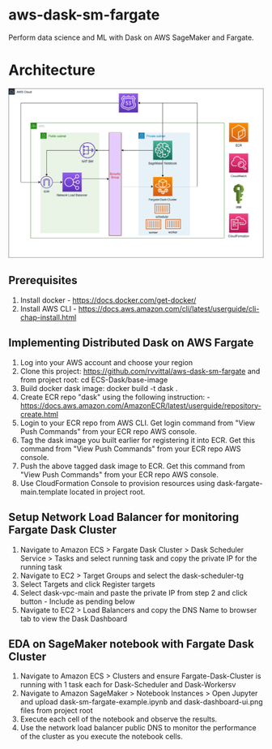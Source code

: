 # aws-dask-sm-fargate
Perform data science and ML with Dask on AWS SageMaker and Fargate.

# Architecture

![aws-dask-fargate-arch](./solution-arch.png)

## Prerequisites
1. Install docker - https://docs.docker.com/get-docker/
2. Install AWS CLI - https://docs.aws.amazon.com/cli/latest/userguide/cli-chap-install.html

## Implementing Distributed Dask on AWS Fargate


1. Log into your AWS account and choose your region
2. Clone this project: https://github.com/rvvittal/aws-dask-sm-fargate and from project root: cd ECS-Dask/base-image
3. Build docker dask image: docker build -t dask .
4. Create ECR repo "dask" using the following instruction: - https://docs.aws.amazon.com/AmazonECR/latest/userguide/repository-create.html
5. Login to your ECR repo from AWS CLI. Get login command from "View Push Commands" from your ECR repo AWS console.
6. Tag the dask image you built earlier for registering it into ECR.  Get this command from "View Push Commands" from your ECR repo AWS console. 
7. Push the above tagged dask image to ECR. Get this command from "View Push Commands" from your ECR repo AWS console. 
8. Use CloudFormation Console to provision resources using dask-fargate-main.template located in project root.


## Setup Network Load Balancer for monitoring Fargate Dask Cluster

1. Navigate to Amazon ECS > Fargate Dask Cluster > Dask Scheduler Service > Tasks and select running task and copy the private IP for the running task
2. Navigate to EC2 > Target Groups and select the dask-scheduler-tg 
3. Select Targets and click Register targets
4. Select dask-vpc-main and paste the private IP from step 2 and click button - Include as pending below
5. Navigate to EC2 > Load Balancers and copy the DNS Name to browser tab to view the Dask Dashboard
   


## EDA on SageMaker notebook with Fargate Dask Cluster

1.  Navigate to Amazon ECS > Clusters and ensure Fargate-Dask-Cluster is running with 1 task each for Dask-Scheduler and Dask-Workersv
2.  Navigate to Amazon SageMaker > Notebook Instances > Open Jupyter and upload dask-sm-fargate-example.ipynb and dask-dashboard-ui.png files from project root
2.  Execute each cell of the notebook and observe the results. 
3.  Use the network load balancer public DNS to monitor the performance of the cluster as you execute the notebook cells.

